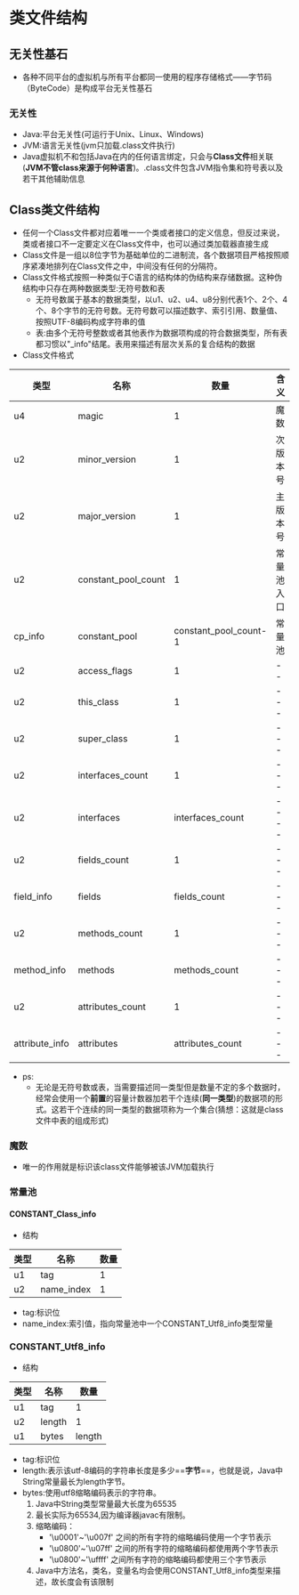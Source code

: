 # 类文件结构
## 无关性基石
+ 各种不同平台的虚拟机与所有平台都同一使用的程序存储格式——字节码（ByteCode）是构成平台无关性基石
### 无关性
+ Java:平台无关性(可运行于Unix、Linux、Windows)
+ JVM:语言无关性(jvm只加载.class文件执行)
+ Java虚拟机不和包括Java在内的任何语言绑定，只会与**Class文件**相关联(**JVM不管class来源于何种语言**)。.class文件包含JVM指令集和符号表以及若干其他辅助信息 
## Class类文件结构
+ 任何一个Class文件都对应着唯一一个类或者接口的定义信息，但反过来说，类或者接口不一定要定义在Class文件中，也可以通过类加载器直接生成
+ Class文件是一组以8位字节为基础单位的二进制流，各个数据项目严格按照顺序紧凑地排列在Class文件之中，中间没有任何的分隔符。
+ Class文件格式按照一种类似于C语言的结构体的伪结构来存储数据。这种伪结构中只存在两种数据类型:无符号数和表
   - 无符号数属于基本的数据类型，以u1、u2、u4、u8分别代表1个、2个、4个、8个字节的无符号数。无符号数可以描述数字、索引引用、数量值、按照UTF-8编码构成字符串的值
   - 表:由多个无符号整数或者其他表作为数据项构成的符合数据类型，所有表都习惯以"_info"结尾。表用来描述有层次关系的复合结构的数据
+ Class文件格式

|类型|名称|数量|含义|
|---|---|---|---|
|u4|magic|1|魔数|
|u2|minor_version|1|次版本号|
|u2|major_version|1|主版本号|
|u2|constant_pool_count|1|常量池入口|
|cp_info|constant_pool|constant_pool_count-1|常量池|
|u2|access_flags|1|--|
|u2|this_class|1|---|
|u2|super_class|1|---|
|u2|interfaces_count|1|---|
|u2|interfaces|interfaces_count|----|
|u2|fields_count|1|---|
|field_info|fields|fields_count|---|
|u2|methods_count|1|---|
|method_info|methods|methods_count|---|
|u2|attributes_count|1|---|
|attribute_info|attributes|attributes_count|---|

+ ps:
  - 无论是无符号数或表，当需要描述同一类型但是数量不定的多个数据时，经常会使用一个**前置**的容量计数器加若干个连续(**同一类型**)的数据项的形式。这若干个连续的同一类型的数据项称为一个集合(猜想：这就是class文件中表的组成形式)
### 魔数
+ 唯一的作用就是标识该class文件能够被该JVM加载执行
### 常量池
#### CONSTANT_Class_info
+ 结构

|类型|名称|数量|
|---|---|---|
|u1|tag|1|
|u2|name_index|1|
+ tag:标识位
+ name_index:索引值，指向常量池中一个CONSTANT_Utf8_info类型常量

### CONSTANT_Utf8_info
+ 结构

|类型|名称|数量|
|---|---|---|
|u1|tag|1|
|u2|length|1|
|u1|bytes|length|
+ tag:标识位
+ length:表示该utf-8编码的字符串长度是多少==**字节**==，也就是说，Java中String常量最长为length字节。
+ bytes:使用utf8缩略编码表示的字符串。
   1. Java中String类型常量最大长度为65535
   2. 最长实际为65534,因为编译器javac有限制。
   3. 缩略编码：
      - '\u0001'~'\u007f' 之间的所有字符的缩略编码使用一个字节表示
      - '\u0800'~'\u07ff' 之间的所有字符的缩略编码都使用两个字节表示
      - '\u0800'~'\uffff' 之间所有字符的缩略编码都使用三个字节表示
   4. Java中方法名，类名，变量名均会使用CONSTANT_Utf8_info类型来描述，故长度会有该限制